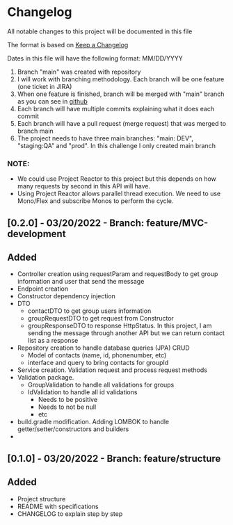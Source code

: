 # Changelog

All notable changes to this project will be documented in this file

The format is based on [Keep a Changelog](https://keepachangelog.com/en/1.0.0/)

Dates in this file will have the following format: MM/DD/YYYY

1) Branch "main" was created with repository
2) I will work with branching methodology. Each branch will be one feature (one ticket in JIRA)
3) When one feature is finished, branch will be merged with "main" branch as you can see in [github](https://github.com/aorizzuto/Inditex)
4) Each branch will have multiple commits explaining what it does each commit
5) Each branch will have a pull request (merge request) that was merged to branch main
6) The project needs to have three main branches: "main: DEV", "staging:QA" and "prod". In this challenge I only created main branch

### NOTE:
- We could use Project Reactor to this project but this depends on how many requests by second in this API will have.
- Using Project Reactor allows parallel thread execution. We need to use Mono/Flex and subscribe Monos to perform the cycle.

## [0.2.0] - 03/20/2022 - Branch: feature/MVC-development
## Added
- Controller creation using requestParam and requestBody to get group information and user that send the message
- Endpoint creation
- Constructor dependency injection
- DTO
  - contactDTO to get group users information
  - groupRequestDTO to get request from Constructor
  - groupResponseDTO to response HttpStatus. In this project, I am sending the message through another API but we can return contact list as a response
- Repository creation to handle database queries (JPA) CRUD
  - Model of contacts (name, id, phonenumber, etc)
  - interface and query to bring contacts for groupId
- Service creation. Validation request and process request methods
- Validation package. 
  - GroupValidation to handle all validations for groups
  - IdValidation to handle all id validations
    - Needs to be positive
    - Needs to not be null
    - etc
- build.gradle modification. Adding LOMBOK to handle getter/setter/constructors and builders
- 

## [0.1.0] - 03/20/2022 - Branch: feature/structure
## Added
- Project structure
- README with specifications
- CHANGELOG to explain step by step
